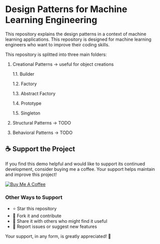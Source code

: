 # Design Patterns for Machine Learning Engineering

This repository explains the design patterns in a context of machine learning applications. This repository is designed for machine learning engineers who want to improve their coding skills. 

This repository is splitted into three main folders:

1. Creational Patterns -> useful for object creations

    1.1. Builder

    1.2. Factory

    1.3. Abstract Factory

    1.4. Prototype
    
    1.5. Singleton

2. Structural Patterns -> TODO

3. Behavioral Patterns -> TODO

## ☕ Support the Project

If you find this demo helpful and would like to support its continued development, consider buying me a coffee. Your support helps maintain and improve this project!

[![Buy Me A Coffee](https://www.buymeacoffee.com/assets/img/custom_images/orange_img.png)](https://www.paypal.com/paypalme/sebassarasti)

### Other Ways to Support
- ⭐ Star this repository
- 🍴 Fork it and contribute
- 📢 Share it with others who might find it useful
- 🐛 Report issues or suggest new features

Your support, in any form, is greatly appreciated! 🙏